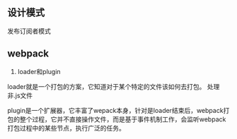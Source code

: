 ## 设计模式
  发布订阅者模式


## webpack

1. loader和plugin

loader就是一个打包的方案，它知道对于某个特定的文件该如何去打包。 处理非.js文件

plugin是一个扩展器，它丰富了wepack本身，针对是loader结束后，webpack打包的整个过程，它并不直接操作文件，而是基于事件机制工作，会监听webpack打包过程中的某些节点，执行广泛的任务。
